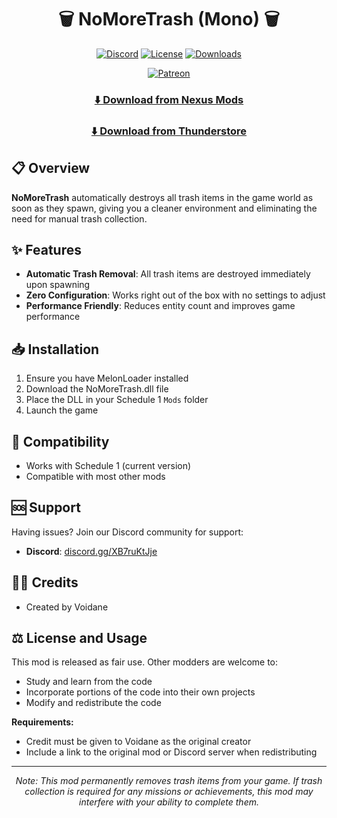 <div align="center">

# 🗑️ NoMoreTrash (Mono) 🗑️

[![Discord](https://img.shields.io/badge/Discord-VOID_Community-7289DA?style=for-the-badge&logo=discord&logoColor=white)](https://discord.gg/XB7ruKtJje)
[![License](https://img.shields.io/badge/LICENSE-MIT-5466b8?style=for-the-badge)](https://opensource.org/licenses/MIT)
[![Downloads](https://img.shields.io/badge/DOWNLOADS-15K+-00B81F?style=for-the-badge)](https://www.nexusmods.com/schedule1/mods/221)

[![Patreon](https://img.shields.io/badge/Patreon-Support_Me-FF424D?style=for-the-badge&logo=patreon&logoColor=white)](https://www.patreon.com/c/Voidane)

</div>

<div align="center">

### [⬇️ Download from Nexus Mods](https://www.nexusmods.com/schedule1/mods/221)
### [⬇️ Download from Thunderstore](https://thunderstore.io/c/schedule-i/p/Universal/NoMoreTrash/)

</div>

## 📋 Overview
**NoMoreTrash** automatically destroys all trash items in the game world as soon as they spawn, giving you a cleaner environment and eliminating the need for manual trash collection.

## ✨ Features
- **Automatic Trash Removal**: All trash items are destroyed immediately upon spawning
- **Zero Configuration**: Works right out of the box with no settings to adjust
- **Performance Friendly**: Reduces entity count and improves game performance

## 📥 Installation
1. Ensure you have MelonLoader installed
2. Download the NoMoreTrash.dll file
3. Place the DLL in your Schedule 1 `Mods` folder
4. Launch the game

## 🔄 Compatibility
- Works with Schedule 1 (current version)
- Compatible with most other mods

## 🆘 Support
Having issues? Join our Discord community for support:
- **Discord**: [discord.gg/XB7ruKtJje](https://discord.gg/XB7ruKtJje)

## 👨‍💻 Credits
- Created by Voidane

## ⚖️ License and Usage
This mod is released as fair use. Other modders are welcome to:
- Study and learn from the code
- Incorporate portions of the code into their own projects
- Modify and redistribute the code

**Requirements:**
- Credit must be given to Voidane as the original creator
- Include a link to the original mod or Discord server when redistributing

---

<div align="center">
<i>Note: This mod permanently removes trash items from your game. If trash collection is required for any missions or achievements, this mod may interfere with your ability to complete them.</i>
</div>
